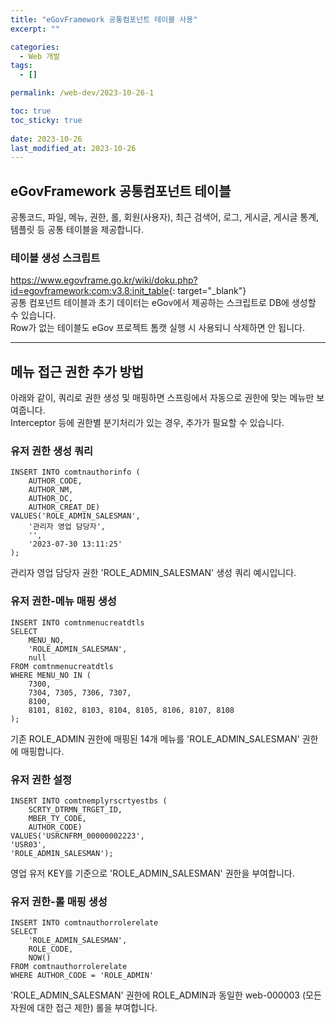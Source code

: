 ```yaml
---
title: "eGovFramework 공통컴포넌트 테이블 사용"
excerpt: ""

categories:
  - Web 개발
tags:
  - []

permalink: /web-dev/2023-10-26-1

toc: true
toc_sticky: true
 
date: 2023-10-26
last_modified_at: 2023-10-26
---
```


## eGovFramework 공통컴포넌트 테이블

공통코드, 파일, 메뉴, 권한, 롤, 회원(사용자), 최근 검색어, 로그, 게시글, 게시글 통계, 템플릿 등 공통 테이블을 제공합니다.

### 테이블 생성 스크립트
<https://www.egovframe.go.kr/wiki/doku.php?id=egovframework:com:v3.8:init_table>{: target="_blank"}  
공통 컴포넌트 테이블과 초기 데이터는 eGov에서 제공하는 스크립트로 DB에 생성할 수 있습니다.  
Row가 없는 테이블도 eGov 프로젝트 톰캣 실행 시 사용되니 삭제하면 안 됩니다.

---

## 메뉴 접근 권한 추가 방법

아래와 같이, 쿼리로 권한 생성 및 매핑하면 스프링에서 자동으로 권한에 맞는 메뉴만 보여줍니다.  
Interceptor 등에 권한별 분기처리가 있는 경우, 추가가 필요할 수 있습니다.

### 유저 권한 생성 쿼리
```
INSERT INTO comtnauthorinfo (
	AUTHOR_CODE,
	AUTHOR_NM,
	AUTHOR_DC,
	AUTHOR_CREAT_DE)
VALUES('ROLE_ADMIN_SALESMAN',
	'관리자 영업 담당자',
	'',
	'2023-07-30 13:11:25'
);
```
관리자 영업 담당자 권한 'ROLE_ADMIN_SALESMAN' 생성 쿼리 예시입니다.

### 유저 권한-메뉴 매핑 생성
```
INSERT INTO comtnmenucreatdtls
SELECT
	MENU_NO,
	'ROLE_ADMIN_SALESMAN',
	null
FROM comtnmenucreatdtls
WHERE MENU_NO IN (
	7300,
	7304, 7305, 7306, 7307,
	8100,
	8101, 8102, 8103, 8104, 8105, 8106, 8107, 8108
);
```
기존 ROLE_ADMIN 권한에 매핑된 14개 메뉴를 'ROLE_ADMIN_SALESMAN' 권한에 매핑합니다.

### 유저 권한 설정
```
INSERT INTO comtnemplyrscrtyestbs (
	SCRTY_DTRMN_TRGET_ID,
	MBER_TY_CODE,
	AUTHOR_CODE)
VALUES('USRCNFRM_00000002223',
'USR03',
'ROLE_ADMIN_SALESMAN');
```
영업 유저 KEY를 기준으로 'ROLE_ADMIN_SALESMAN' 권한을 부여합니다.

### 유저 권한-롤 매핑 생성
```
INSERT INTO comtnauthorrolerelate
SELECT 
	'ROLE_ADMIN_SALESMAN',
	ROLE_CODE,
	NOW()
FROM comtnauthorrolerelate
WHERE AUTHOR_CODE = 'ROLE_ADMIN'
```
'ROLE_ADMIN_SALESMAN' 권한에 ROLE_ADMIN과 동일한 web-000003 (모든 자원에 대한 접근 제한) 롤을 부여합니다.

